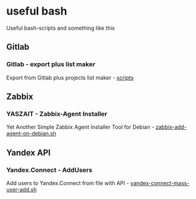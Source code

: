 # useful bash
Useful bash-scripts and something like this

## Gitlab
### Gitlab - export plus list maker
Export from Gitlab plus projects list maker - [scripts](/gitlab-export-import/readme.md)

## Zabbix
### YASZAIT - Zabbix-Agent Installer
Yet Another Simple Zabbix Agent Installer Tool for Debian - [zabbix-add-agent-on-debian.sh](https://github.com/skurudo/usefulbash/blob/main/zabbix-add-agent-on-debian.sh)

## Yandex API
### Yandex.Connect - AddUsers
Add users to Yandex.Connect from file with API - [yandex-connect-mass-user-add.sh](https://github.com/skurudo/usefulbash/blob/main/yandex-connect-mass-user-add.sh)